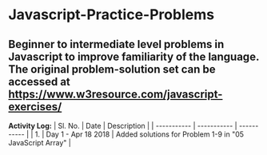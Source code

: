 # Javascript-Practice-Problems
Beginner to intermediate level problems in Javascript to improve familiarity of the language. The original problem-solution set can be accessed at https://www.w3resource.com/javascript-exercises/
---
**Activity Log:**
| Sl. No. | Date | Description |
| ----------- | ----------- | ----------- |
| 1. | Day 1 - Apr 18 2018 | Added solutions for Problem 1-9 in "05 JavaScript Array" | 
